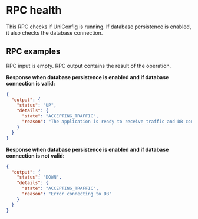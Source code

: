 # RPC health

This RPC checks if UniConfig is running. If database persistence is enabled, it
also checks the database connection.

## RPC examples

RPC input is empty. RPC output contains the result of the operation.

**Response when database persistence is enabled and if database connection is valid:**

```json RPC Response, Status: 200
{
  "output": {
    "status": "UP",
    "details": {
      "state": "ACCEPTING_TRAFFIC",
      "reason": "The application is ready to receive traffic and DB connection is alive"
    }
  }
}
```

**Response when database persistence is enabled and if database connection is not valid:**

```json RPC Response, Status: 200
{
  "output": {
    "status": "DOWN",
    "details": {
      "state": "ACCEPTING_TRAFFIC",
      "reason": "Error connecting to DB"
    }
  }
}
```
